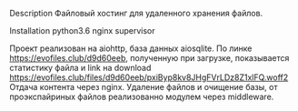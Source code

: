 Description
Файловый хостинг для удаленного хранения файлов.

Installation
python3.6
nginx
supervisor

Проект реализован на aiohttp, база данных aiosqlite.
По линке https://evofiles.club/d9d60eeb, полученную при загрузке, показывается статистику файла и
link на download https://evofiles.club/files/d9d60eeb/pxiByp8kv8JHgFVrLDz8Z1xlFQ.woff2
Отдача контента через nginx.
Удаление файлов и очищение базы, от проэкспайриных файлов реализованно модулем через middleware.





